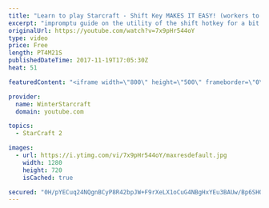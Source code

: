```yaml
---
title: "Learn to play Starcraft - Shift Key MAKES IT EASY! (workers to gas, waypoints, ctrl grps, moving)"
excerpt: "impromptu guide on the utility of the shift hotkey for a bit of everything"
originalUrl: https://youtube.com/watch?v=7x9pHr544oY
type: video
price: Free
length: PT4M21S
publishedDateTime: 2017-11-19T17:05:30Z
heat: 51

featuredContent: "<iframe width=\"800\" height=\"500\" frameborder=\"0\" src=\"https://www.youtube.com/embed/7x9pHr544oY\" allow=\"accelerometer; autoplay; encrypted-media; gyroscope; picture-in-picture\" allowfullscreen></iframe>"

provider:
  name: WinterStarcraft
  domain: youtube.com

topics:
  - StarCraft 2

images:
  - url: https://i.ytimg.com/vi/7x9pHr544oY/maxresdefault.jpg
    width: 1280
    height: 720
    isCached: true

secured: "0H/pYECuq24NQgnBCyP8R42bpJW+F9rXeLX1oCuG4NBgHxYEu3BAUw/Bp6SHQQ//hQYO9OteVcwtdU0Vicd9MHtPrD2fz1wDH6E4F7a0l5tXYPQkGWjj/277Idi0IF/JDmr9OmmEL5l3WlryTnUQp/00iorbqGuTsyDOM0j3lJCLJjTqa+VhXZGprPssjIYFvm0r58DW7+crSqtaXLOUB4YFAPkb0sb+y9NGEExUqZGxFuvKzS8EFbEjWIg87Txy2dq8/w9MJm/t1/Si4YeTvSu57UhCTBJ39mriLMaM2wrLB4aSvMJbv77sk5R+acZ+gOmpvQzd1sKYZ2BDIv/YVlwYfAutlXcXGBzXjgQM1Ml4VafM1YPY6yI1UbuL42kIFZgu/N2PsFm43w3r9/BoJioB9nkkAh6sbc0wxN/KdyU=;+cg9+1NalpfMqdujHpQDvg=="
---
```


